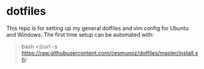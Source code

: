 # dotfiles

This repo is for setting up my general dotfiles and vim config for Ubuntu and Windows.
The first time setup can be automated with:

> bash <(curl -s https://raw.githubusercontent.com/cesmunoz/dotfiles/master/install.sh)
